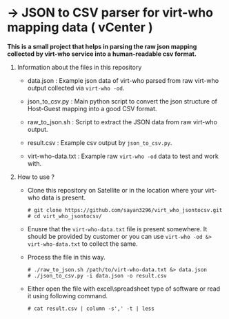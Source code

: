 # -> JSON to CSV parser for virt-who mapping data ( vCenter )

**This is a small project that helps in parsing the raw json mapping collected by virt-who service into a human-readable csv format.**

1. Information about the files in this repository

    -  data.json          :   Example json data of virt-who parsed from raw virt-who output collected via `virt-who -od`.

    -  json_to_csv.py     :   Main python script to convert the json structure of Host-Guest mapping into a good CSV format.

    -  raw_to_json.sh     :   Script to extract the JSON data from raw virt-who output.

    -  result.csv         :   Example csv output by `json_to_csv.py`.

    -  virt-who-data.txt  :   Example raw `virt-who -od` data to test and work with.
    
    
2. How to use ?

    * Clone this repository on Satellite or in the location where your virt-who data is present.
        ~~~
        # git clone https://github.com/sayan3296/virt_who_jsontocsv.git
        # cd virt_who_jsontocsv/
        ~~~
        
    * Enusre that the `virt-who-data.txt` file is present somewhere. It should be provided by customer or you can use `virt-who -od &> virt-who-data.txt` to collect the same.
    
    * Process the file in this way.
        ~~~
        # ./raw_to_json.sh /path/to/virt-who-data.txt &> data.json
        # ./json_to_csv.py -i data.json -o result.csv
        ~~~
        
    * Either open the file with excel\spreadsheet type of software or read it using following command.
        ~~~
        # cat result.csv | column -s',' -t | less
        ~~~


